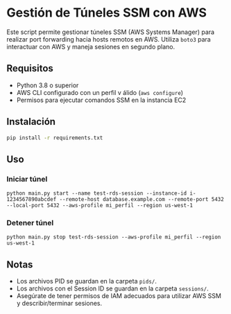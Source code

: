 # Gestión de Túneles SSM con AWS
Este script permite gestionar túneles SSM (AWS Systems Manager) para realizar port forwarding hacia hosts remotos en AWS. Utiliza `boto3` para interactuar con AWS y maneja sesiones en segundo plano.

## Requisitos
- Python 3.8 o superior
- AWS CLI configurado con un perfil v
álido (`aws configure`)
- Permisos para ejecutar comandos SSM en la instancia EC2

## Instalación
```bash
pip install -r requirements.txt
```

## Uso

### Iniciar túnel
```
python main.py start --name test-rds-session --instance-id i-1234567890abcdef --remote-host database.example.com --remote-port 5432 --local-port 5432 --aws-profile mi_perfil --region us-west-1
```

### Detener túnel
```
python main.py stop test-rds-session --aws-profile mi_perfil --region us-west-1
```
## Notas
- Los archivos PID se guardan en la carpeta `pids/`.
- Los archivos con el Session ID se guardan en la carpeta `sessions/`.
- Asegúrate de tener permisos de IAM adecuados para utilizar AWS SSM y describir/terminar sesiones.




